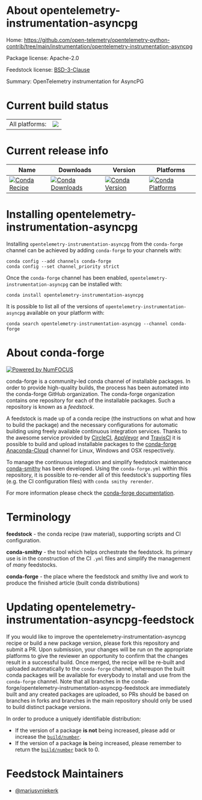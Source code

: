 About opentelemetry-instrumentation-asyncpg
===========================================

Home: https://github.com/open-telemetry/opentelemetry-python-contrib/tree/main/instrumentation/opentelemetry-instrumentation-asyncpg

Package license: Apache-2.0

Feedstock license: [BSD-3-Clause](https://github.com/conda-forge/opentelemetry-instrumentation-asyncpg-feedstock/blob/master/LICENSE.txt)

Summary: OpenTelemetry instrumentation for AsyncPG

Current build status
====================


<table><tr><td>All platforms:</td>
    <td>
      <a href="https://dev.azure.com/conda-forge/feedstock-builds/_build/latest?definitionId=13853&branchName=master">
        <img src="https://dev.azure.com/conda-forge/feedstock-builds/_apis/build/status/opentelemetry-instrumentation-asyncpg-feedstock?branchName=master">
      </a>
    </td>
  </tr>
</table>

Current release info
====================

| Name | Downloads | Version | Platforms |
| --- | --- | --- | --- |
| [![Conda Recipe](https://img.shields.io/badge/recipe-opentelemetry--instrumentation--asyncpg-green.svg)](https://anaconda.org/conda-forge/opentelemetry-instrumentation-asyncpg) | [![Conda Downloads](https://img.shields.io/conda/dn/conda-forge/opentelemetry-instrumentation-asyncpg.svg)](https://anaconda.org/conda-forge/opentelemetry-instrumentation-asyncpg) | [![Conda Version](https://img.shields.io/conda/vn/conda-forge/opentelemetry-instrumentation-asyncpg.svg)](https://anaconda.org/conda-forge/opentelemetry-instrumentation-asyncpg) | [![Conda Platforms](https://img.shields.io/conda/pn/conda-forge/opentelemetry-instrumentation-asyncpg.svg)](https://anaconda.org/conda-forge/opentelemetry-instrumentation-asyncpg) |

Installing opentelemetry-instrumentation-asyncpg
================================================

Installing `opentelemetry-instrumentation-asyncpg` from the `conda-forge` channel can be achieved by adding `conda-forge` to your channels with:

```
conda config --add channels conda-forge
conda config --set channel_priority strict
```

Once the `conda-forge` channel has been enabled, `opentelemetry-instrumentation-asyncpg` can be installed with:

```
conda install opentelemetry-instrumentation-asyncpg
```

It is possible to list all of the versions of `opentelemetry-instrumentation-asyncpg` available on your platform with:

```
conda search opentelemetry-instrumentation-asyncpg --channel conda-forge
```


About conda-forge
=================

[![Powered by
NumFOCUS](https://img.shields.io/badge/powered%20by-NumFOCUS-orange.svg?style=flat&colorA=E1523D&colorB=007D8A)](https://numfocus.org)

conda-forge is a community-led conda channel of installable packages.
In order to provide high-quality builds, the process has been automated into the
conda-forge GitHub organization. The conda-forge organization contains one repository
for each of the installable packages. Such a repository is known as a *feedstock*.

A feedstock is made up of a conda recipe (the instructions on what and how to build
the package) and the necessary configurations for automatic building using freely
available continuous integration services. Thanks to the awesome service provided by
[CircleCI](https://circleci.com/), [AppVeyor](https://www.appveyor.com/)
and [TravisCI](https://travis-ci.com/) it is possible to build and upload installable
packages to the [conda-forge](https://anaconda.org/conda-forge)
[Anaconda-Cloud](https://anaconda.org/) channel for Linux, Windows and OSX respectively.

To manage the continuous integration and simplify feedstock maintenance
[conda-smithy](https://github.com/conda-forge/conda-smithy) has been developed.
Using the ``conda-forge.yml`` within this repository, it is possible to re-render all of
this feedstock's supporting files (e.g. the CI configuration files) with ``conda smithy rerender``.

For more information please check the [conda-forge documentation](https://conda-forge.org/docs/).

Terminology
===========

**feedstock** - the conda recipe (raw material), supporting scripts and CI configuration.

**conda-smithy** - the tool which helps orchestrate the feedstock.
                   Its primary use is in the construction of the CI ``.yml`` files
                   and simplify the management of *many* feedstocks.

**conda-forge** - the place where the feedstock and smithy live and work to
                  produce the finished article (built conda distributions)


Updating opentelemetry-instrumentation-asyncpg-feedstock
========================================================

If you would like to improve the opentelemetry-instrumentation-asyncpg recipe or build a new
package version, please fork this repository and submit a PR. Upon submission,
your changes will be run on the appropriate platforms to give the reviewer an
opportunity to confirm that the changes result in a successful build. Once
merged, the recipe will be re-built and uploaded automatically to the
`conda-forge` channel, whereupon the built conda packages will be available for
everybody to install and use from the `conda-forge` channel.
Note that all branches in the conda-forge/opentelemetry-instrumentation-asyncpg-feedstock are
immediately built and any created packages are uploaded, so PRs should be based
on branches in forks and branches in the main repository should only be used to
build distinct package versions.

In order to produce a uniquely identifiable distribution:
 * If the version of a package **is not** being increased, please add or increase
   the [``build/number``](https://docs.conda.io/projects/conda-build/en/latest/resources/define-metadata.html#build-number-and-string).
 * If the version of a package **is** being increased, please remember to return
   the [``build/number``](https://docs.conda.io/projects/conda-build/en/latest/resources/define-metadata.html#build-number-and-string)
   back to 0.

Feedstock Maintainers
=====================

* [@mariusvniekerk](https://github.com/mariusvniekerk/)

